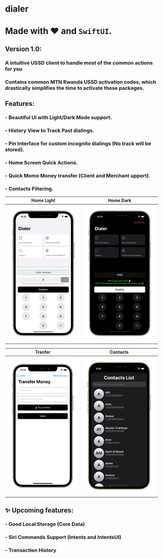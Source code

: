 # dialer
# Made with ❤️ and ``SwiftUI``.

## Version 1.0:

### A intuitive USSD client to handle most of the common actions for you
### Contains common MTN Rwanda USSD activation codes, which drastically simplifies the time to activate those packages. 

## Features:
### - Beautiful UI with Light/Dark Mode support.
### - History View to Track Past dialings.
### - Pin Interface for custom incognito dialings (No track will be stored).
### - Home Screen Quick Actions.
### - Quick Momo Money transfer (Client and Merchant upport).
### - Contacts Filtering.

Home Light                 |  Home Dark
:-------------------------:|:-------------------------:
![](light.png)  |  ![](dark.png)

Tranfer                    |  Contacts
:-------------------------:|:-------------------------:
![](send.png)  |  ![](contacts.png)
## ✨ Upcoming features:

### - Good Local Storage (Core Data)
### - Siri Commands Support (Intents and IntentsUI)
### -  Transaction History

